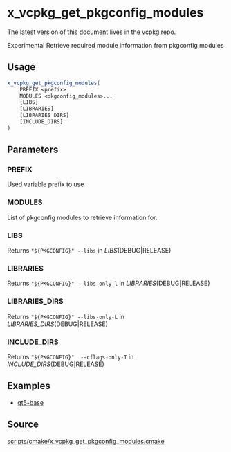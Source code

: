 # x_vcpkg_get_pkgconfig_modules

The latest version of this document lives in the [vcpkg repo](https://github.com/Microsoft/vcpkg/blob/master/docs/maintainers/x_vcpkg_get_pkgconfig_modules.md).

Experimental
Retrieve required module information from pkgconfig modules

## Usage
```cmake
x_vcpkg_get_pkgconfig_modules(
    PREFIX <prefix>
    MODULES <pkgconfig_modules>...
    [LIBS]
    [LIBRARIES]
    [LIBRARIES_DIRS]
    [INCLUDE_DIRS]
)
```
## Parameters

### PREFIX
Used variable prefix to use

### MODULES
List of pkgconfig modules to retrieve information for.

### LIBS
Returns `"${PKGCONFIG}" --libs` in <prefix>_LIBS_(DEBUG|RELEASE)

### LIBRARIES
Returns `"${PKGCONFIG}" --libs-only-l` in <prefix>_LIBRARIES_(DEBUG|RELEASE)

### LIBRARIES_DIRS
Returns `"${PKGCONFIG}" --libs-only-L` in <prefix>_LIBRARIES_DIRS_(DEBUG|RELEASE)

### INCLUDE_DIRS
Returns `"${PKGCONFIG}"  --cflags-only-I` in <prefix>_INCLUDE_DIRS_(DEBUG|RELEASE)

## Examples

* [qt5-base](https://github.com/microsoft/vcpkg/blob/master/ports/qt5-base/portfile.cmake)

## Source
[scripts/cmake/x\_vcpkg\_get\_pkgconfig\_modules.cmake](https://github.com/Microsoft/vcpkg/blob/master/scripts/cmake/x_vcpkg_get_pkgconfig_modules.cmake)
